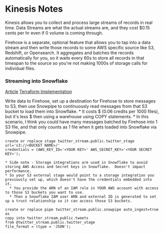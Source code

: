 # Kinesis Notes
Kinesis allows you to collect and process large streams of records in real time.  Data Streams are what the actual streams are, and they cost $0.15 cents per hr even if 0 volume is coming through.

Firehose is a separate, optional feature that allows you to tap into a data stream and then write those records to some AWS specific source like S3, Redshift, or Opensearch.  It aggregates and batches the records automatically for you, so it waits every 60s to store all records in that timespan to the source so you're not making 1000s of storage calls for individual files.


### Streaming into Snowflake
[Article](https://towardsdatascience.com/streaming-real-time-data-into-snowflake-with-amazon-kinesis-firehose-74af6fe4409)
[Terraform Implementation](https://servian.dev/terraforming-an-auto-ingest-pipeline-from-s3-into-snowflake-using-snowpipe-part-2-ab2d07ad35c0)

Write data to Firehose, set up a destination for Firehose to store messages to S3, then use Snowpipe to continuously read messages from that S3 bucket to load them into Snowflake.
    * It costs $ (0.06 credits per 1000 files), but it's less $ then using a warehouse using COPY statements.
    * In this scenario, I think you could have many messages batched by Firehose into 1 S3 file, and that only counts as 1 file when it gets loaded into Snowflake via Snowpipe.


```
create or replace stage twitter_stream.public.twitter_stage
url='s3://<BUCKET NAME>/'
credentials = (AWS_KEY_ID='<YOUR KEY>' AWS_SECRET_KEY='<YOUR SECRET KEY>');
```
    * Side note - Storage integrations are used in Snowflake to avoid storing AWS Access and Secret keys in Snowflake.  Doesn't impact performance.
    * So your S3 external stage would point to a storage integration you previously set up, which doesn't have the credentials embedded into it.
      * You provide the ARN of an IAM role in YOUR AWS account with access to those S3 buckets you want to use.
      * Then a Snowflake IAM user ARN and external ID is generated to set up a trust relationship so it can access those S3 buckets.

```
create or replace pipe twitter_stream.public.snowpipe auto_ingest=true as
copy into twitter_stream.public.tweets
from @twitter_stream.public.twitter_stage
file_format = (type = 'JSON');
```